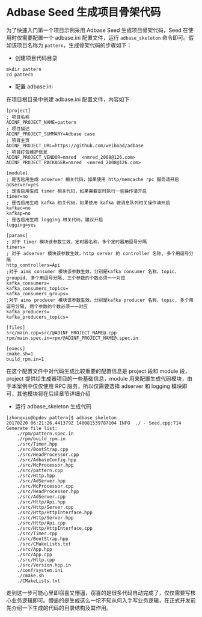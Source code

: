 # Adbase Seed 生成项目骨架代码

为了快速入门第一个项目示例采用 Adbase Seed 生成项目骨架代码，Seed 在使用时仅需要配置一个 adbase.ini 配置文件，运行 `adbase_skeleton` 命令即可。假如该项目名称为 `pattern`，生成骨架代码的步骤如下：

- 创建项目代码目录

```
mkdir pattern
cd pattern
```

- 配置 adbase.ini 

在项目根目录中创建 adbase.ini 配置文件，内容如下
```
[project]
; 项目名称
ADINF_PROJECT_NAME=pattern
; 项目描述
ADINF_PROJECT_SUMMARY=Adbase case
; 项目主页
ADINF_PROJECT_URL=https://github.com/weiboad/adbase
; 项目打包维护信息
ADINF_PROJECT_VENDOR=nmred  <nmred_2008@126.com>
ADINF_PROJECT_PACKAGER=nmred  <nmred_2008@126.com>

[module]
; 是否启用生成 adserver 相关代码，如果使用 http/memcache rpc 服务请开启
adserver=yes
; 是否启用生成 timer 相关代码，如果需要定时执行一些操作请开启
timer=no
; 是否启用生成 kafka 相关代码，如果使用 kafka 做消息队列相关操作请开启
kafkac=no
kafkap=no
; 是否启用生成 logging 相关代码，建议开启
logging=yes

[params]
; 对于 timer 模块该参数生效，定时器名称，多个定时器用逗号分隔
timers=
; 对于 adserver 模块该参数生效，http server 的 controller 名称, 多个用逗号分隔
http_controllers=Api
;对于 aims consumer 模块该参数生效，分别是kafka consumer 名称、topic、groupid, 多个用逗号分隔, 三个参数的个数必须一一对应
kafka_consumers=
kafka_consumers_topics=
kafka_consumers_groups=
;对于 aims producer 模块该参数生效，分别是kafka producer 名称、topic, 多个用逗号分隔, 两个参数的个数必须一一对应
kafka_producers=
kafka_producers_topics=

[files]
src/main.cpp=src/@ADINF_PROJECT_NAME@.cpp
rpm/main.spec.in=rpm/@ADINF_PROJECT_NAME@.spec.in

[execs]
cmake.sh=1
build_rpm.in=1
```

在这个配置文件中对代码生成比较重要的配置信息是 project 段和 module 段，project 提供给生成器项目的一些基础信息，module 用来配置生成代码模块，由于本案例中仅仅使用 RPC 服务，所以仅需要选择 adserver 和 logging 模块即可，其他模块将在后续章节详细介绍

- 运行 adbase_skeleton 生成代码

```
[zhongxiu@bpdev pattern]$ adbase_skeleton
20170220 06:21:26.441379Z 140081539787104 INFO  ./ - Seed.cpp:714
Generate file list:
	./rpm/pattern.spec.in
	./rpm/build_rpm.in
	./src/Timer.hpp
	./src/BootStrap.cpp
	./src/HeadProcessor.cpp
	./src/AdbaseConfig.hpp
	./src/McProcessor.hpp
	./src/pattern.cpp
	./src/Http.hpp
	./src/AdServer.hpp
	./src/McProcessor.cpp
	./src/HeadProcessor.hpp
	./src/AdServer.cpp
	./src/Http/Api.hpp
	./src/Http/Server.cpp
	./src/Http/HttpInterface.hpp
	./src/Http/Server.hpp
	./src/Http/Api.cpp
	./src/Http/HttpInterface.cpp
	./src/Timer.cpp
	./src/BootStrap.hpp
	./src/CMakeLists.txt
	./src/App.hpp
	./src/App.cpp
	./src/Http.cpp
	./src/Version.hpp.in
	./conf/system.ini
	./cmake.sh
	./CMakeLists.txt
```

走到这一步可能心里即窃喜又懵逼，窃喜的是很多代码自动完成了，仅仅需要写核心业务逻辑即可。懵逼的是生成这么一坨不知从何入手写业务逻辑，在正式开发前先介绍一下生成的代码的目录结构及其作用。

